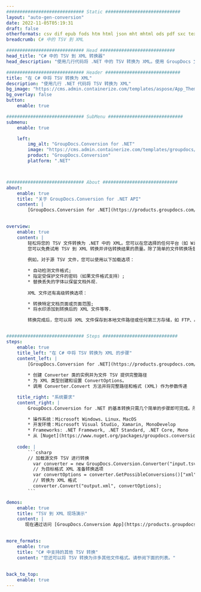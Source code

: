 ```yaml
---
############################# Static ############################
layout: "auto-gen-conversion"
date: 2022-11-05T05:19:31
draft: false
otherformats: csv dif epub fods htm html json mht mhtml ods pdf sxc tex tsv xlam xls xlsb xlsm xlsx xlt xltm xltx xml xps
breadcrumb: C# 中的 TSV 到 XML

############################# Head ############################
head_title: "C# 中的 TSV 到 XML 转换器"
head_description: "使用几行代码将 .NET 中的 TSV 转换为 XML。使用 GroupDocs 文档转换 API 转换 160 多种文件格式。"

############################# Header ############################
title: "在 C# 中将 TSV 转换为 XML"
description: "使用几行 .NET 代码将 TSV 转换为 XML"
bg_image: "https://cms.admin.containerize.com/templates/aspose/App_Themes/V3/images/bg/header1.png"
bg_overlay: false
button:
    enable: true

############################# SubMenu ############################
submenu:
    enable: true

    left:
        img_alt: "GroupDocs.Conversion for .NET"
        image: "https://cms.admin.containerize.com/templates/groupdocs/images/product-logos/90x90-noborder/groupdocs-conversion-net.png"
        product: "GroupDocs.Conversion"
        platform: ".NET"



############################# About ############################
about:
    enable: true
    title: "关于 GroupDocs.Conversion for .NET API"
    content: |
        [GroupDocs.Conversion for .NET](https://products.groupdocs.com/conversion/net/)可用于转换Microsoft Word、Excel、PowerPoint、PDF、Visio等格式。 GroupDocs.Conversion 是一个独立的 API，适用于需要高性能的后端和内部系统。它不依赖于任何软件，例如 Microsoft 或 Open Office。
    

overview:
    enable: true
    content: |
        轻松将您的 TSV 文件转换为 .NET 中的 XML。您可以在您选择的任何平台（如 Windows、Linux、macOS）中仅使用几行 C# 代码行。
        您可以免费试用 TSV 到 XML 转换并评估转换结果的质量。除了简单的文件转换场景，您还可以尝试更高级的选项来加载源 TSV 文件和保存输出 XML 结果。 
        
        例如，对于源 TSV 文件，您可以使用以下加载选项：

        * 自动检测文件格式;
        * 指定受保护文件的密码（如果文件格式支持）;
        * 替换丢失的字体以保留文档外观.
        
        XML 文件还有高级转换选项：

        * 转换特定文档页面或页面范围;
        * 将水印添加到转换后的 XML 文件等等.

        转换完成后，您可以将 XML 文件保存到本地文件路径或任何第三方存储，如 FTP、Amazon S3、Google Drive、Dropbox 等。请注意 - 将 TSV 转换为 XML 无需安装任何额外的软件 - 如 MS Office、Open Office、Adobe Acrobat Reader 等。


############################# Steps ############################
steps:
    enable: true
    title_left: "在 C# 中将 TSV 转换为 XML 的步骤"
    content_left: |
        [GroupDocs.Conversion for .NET](https://products.groupdocs.com/conversion/net/) 使开发人员只需几行代码即可轻松地将 TSV 文件转换为 XML。
        
        * 创建 Converter 类的实例并为文件 TSV 提供完整路径
        * 为 XML 类型创建和设置 ConvertOptions。
        * 调用 Converter.Convert 方法并将完整路径和格式 (XML) 作为参数传递

    title_right: "系统要求"
    content_right: |
        GroupDocs.Conversion for .NET 的基本转换只需几个简单的步骤即可完成。所有主要平台和操作系统都支持我们的 API。在执行以下代码之前，请确保您的系统上安装了以下先决条件。

        * 操作系统：Microsoft Windows、Linux、MacOS
        * 开发环境：Microsoft Visual Studio, Xamarin, MonoDevelop
        * Frameworks: .NET Framework, .NET Standard, .NET Core, Mono
        * 从 [Nuget](https://www.nuget.org/packages/groupdocs.conversion) 获取最新的 GroupDocs.Conversion for .NET
         
    code: |
        ```csharp    
        // 加载源文件 TSV 进行转换
          var converter = new GroupDocs.Conversion.Converter("input.tsv");
          // 为目标格式 XML 准备转换选项
          var convertOptions = converter.GetPossibleConversions()["xml"].ConvertOptions;
          // 转换为 XML 格式
          converter.Convert("output.xml", convertOptions);
        ```

demos:
    enable: true
    title: "TSV 到 XML 现场演示"
    content: |
       现在通过访问 [GroupDocs.Conversion App](https://products.groupdocs.app/conversion/family) 网站将 TSV 转换为 XML。在线演示具有以下优点
          

more_formats:
    enable: true
    title: "C# 中支持的其他 TSV 转换"
    content: "您还可以将 TSV 转换为许多其他文件格式。请参阅下面的列表。"
       
       
back_to_top:
    enable: true
---
```

